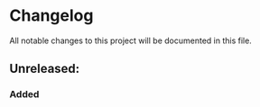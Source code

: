# Changelog

All notable changes to this project will be documented in this file.

## Unreleased:

### Added
